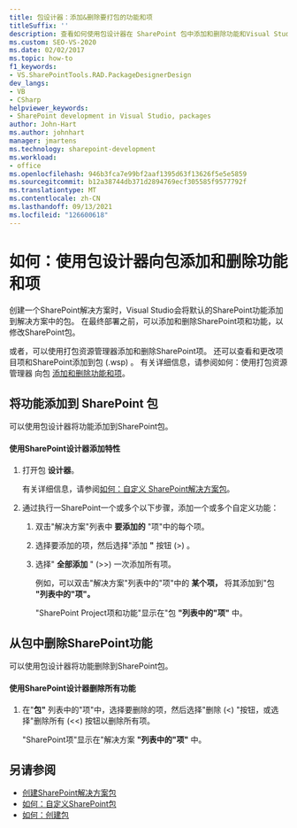 ```yaml
---
title: 包设计器：添加&删除要打包的功能和项
titleSuffix: ''
description: 查看如何使用包设计器在 SharePoint 包中添加和删除功能和Visual Studio。
ms.custom: SEO-VS-2020
ms.date: 02/02/2017
ms.topic: how-to
f1_keywords:
- VS.SharePointTools.RAD.PackageDesignerDesign
dev_langs:
- VB
- CSharp
helpviewer_keywords:
- SharePoint development in Visual Studio, packages
author: John-Hart
ms.author: johnhart
manager: jmartens
ms.technology: sharepoint-development
ms.workload:
- office
ms.openlocfilehash: 946b3fca7e99bf2aaf1395d63f13626f5e5e5859
ms.sourcegitcommit: b12a38744db371d2894769ecf305585f9577792f
ms.translationtype: MT
ms.contentlocale: zh-CN
ms.lasthandoff: 09/13/2021
ms.locfileid: "126600618"
---
```

# <a name="how-to-add-and-remove-features-and-items-to-a-package-by-using-the-package-designer"></a>如何：使用包设计器向包添加和删除功能和项
  创建一个SharePoint解决方案时，Visual Studio会将默认的SharePoint功能添加到解决方案中的包。 在最终部署之前，可以添加和删除SharePoint项和功能，以修改SharePoint包。

 或者，可以使用打包资源管理器添加和删除SharePoint项。 还可以查看和更改项目项和SharePoint添加到包 (.wsp) 。 有关详细信息，请参阅如何：使用打包资源管理器 向包 [添加和删除功能和项](../sharepoint/how-to-add-and-remove-features-and-items-to-a-package-by-using-the-packaging-explorer.md)。

## <a name="add-features-to-a-sharepoint-package"></a>将功能添加到 SharePoint 包
 可以使用包设计器将功能添加到SharePoint包。

#### <a name="to-add-sharepoint-features-with-the-package-designer"></a>使用SharePoint设计器添加特性

1. 打开包 **设计器**。

    有关详细信息，请参阅[如何：自定义 SharePoint解决方案包](../sharepoint/how-to-customize-a-sharepoint-solution-package.md)。

2. 通过执行一SharePoint一个或多个以下步骤，添加一个或多个自定义功能：

   1. 双击"解决方案"列表中 **要添加的** "项"中的每个项。

   2. 选择要添加的项，然后选择"添加 **"** 按钮 (>) 。

   3. 选择" **全部添加** " (>>) 一次添加所有项。

      例如，可以双击"解决方案"列表中的"项"中的 **某个项，** 将其添加到"包 **"列表中的"项"。**

      "SharePoint Project项和功能"显示在"包 **"列表中的"项"** 中。

## <a name="remove-features-from-a-sharepoint-package"></a>从包中删除SharePoint功能
 可以使用包设计器将功能删除到SharePoint包。

#### <a name="to-remove-sharepoint-features-with-the-package-designer"></a>使用SharePoint设计器删除所有功能

1. 在"**包"** 列表中的"项"中，选择要删除的项，然后选择"删除 (<) "按钮，或选择"删除所有 (<<) 按钮以删除所有项。

     "SharePoint项"显示在"解决方案 **"列表中的"项"** 中。

## <a name="see-also"></a>另请参阅
- [创建SharePoint解决方案包](../sharepoint/creating-sharepoint-solution-packages.md)
- [如何：自定义SharePoint包](../sharepoint/how-to-customize-a-sharepoint-solution-package.md)
- [如何：创建包](/previous-versions/ee231585(v=vs.110))